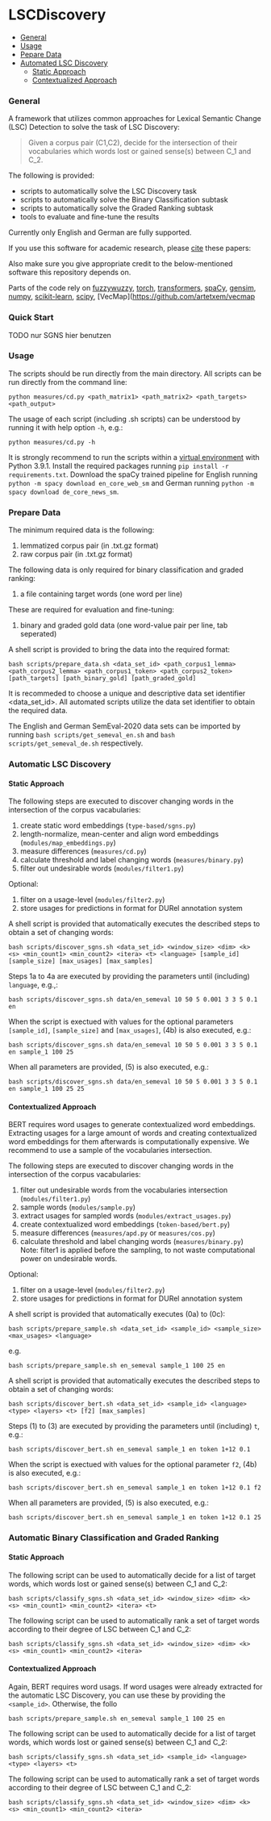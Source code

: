 # LSCDiscovery

  * [General](#general)
  * [Usage](#usage)
  * [Pepare Data](#prepare-data)
  * [Automated LSC Discovery](#automated-lsc-discovery)
    + [Static Approach](#static-approach)
    + [Contextualized Approach](#contextualized-approach)


### General

A framework that utilizes common approaches for Lexical Semantic Change (LSC) Detection to solve the task of LSC Discovery:
> Given a corpus pair (C1,C2), decide for the intersection of their vocabularies which words lost or gained sense(s) between C_1 and C_2.

The following is provided:
- scripts to automatically solve the LSC Discovery task 
- scripts to automatically solve the Binary Classification subtask
- scripts to automatically solve the Graded Ranking subtask 
- tools to evaluate and fine-tune the results 

Currently only English and German are fully supported. 

If you use this software for academic research, please [cite](#bibtex) these papers:

Also make sure you give appropriate credit to the below-mentioned software this repository depends on.

Parts of the code rely on [fuzzywuzzy](https://github.com/seatgeek/fuzzywuzzy), [torch](https://pypi.org/project/torch/), [transformers](https://huggingface.co/transformers/), [spaCy](https://spacy.io/), [gensim](https://github.com/rare-technologies/gensim), [numpy](https://pypi.org/project/numpy/), [scikit-learn](https://pypi.org/project/scikit-learn/), [scipy](https://pypi.org/project/scipy/), [VecMap](https://github.com/artetxem/vecmap

### Quick Start
TODO 
nur SGNS hier benutzen

### Usage

The scripts should be run directly from the main directory. All scripts can be run directly from the command line:

	python measures/cd.py <path_matrix1> <path_matrix2> <path_targets> <path_output>

The usage of each script (including .sh scripts) can be understood by running it with help option `-h`, e.g.:

	python measures/cd.py -h

It is strongly recommend to run the scripts within a [virtual environment](https://pypi.org/project/virtualenv/) with Python 3.9.1. Install the required packages running `pip install -r requirements.txt`. Download the spaCy trained pipeline for English running `python -m spacy download en_core_web_sm` and German running `python -m spacy download de_core_news_sm`.


### Prepare Data

The minimum required data is the following:
1. lemmatized corpus pair (in .txt.gz format)
2. raw corpus pair (in .txt.gz format)

The following data is only required for binary classification and graded ranking:
1. a file containing target words (one word per line)

These are required for evaluation and fine-tuning:
1. binary and graded gold data (one word-value pair per line, tab seperated)

A shell script is provided to bring the data into the required format:

	bash scripts/prepare_data.sh <data_set_id> <path_corpus1_lemma> <path_corpus2_lemma> <path_corpus1_token> <path_corpus2_token> [path_targets] [path_binary_gold] [path_graded_gold]

It is recommeded to choose a unique and descriptive data set identifier <data_set_id>. All automated scripts utilize the data set identifier to obtain the required data. 

The English and German SemEval-2020 data sets can be imported by running `bash scripts/get_semeval_en.sh` and `bash scripts/get_semeval_de.sh` respectively. 


### Automatic LSC Discovery

#### Static Approach

The following steps are executed to discover changing words in the intersection of the corpus vacabularies:
1. create static word embeddings (`type-based/sgns.py`)
2. length-normalize, mean-center and align word embeddings (`modules/map_embeddings.py`) 
3. measure differences (`measures/cd.py`)
4. calculate threshold and label changing words (`measures/binary.py`)
5. filter out undesirable words (`modules/filter1.py`)

Optional:
1. filter on a usage-level (`modules/filter2.py`)
2. store usages for predictions in format for DURel annotation system

A shell script is provided that automatically executes the described steps to obtain a set of changing words:

	bash scripts/discover_sgns.sh <data_set_id> <window_size> <dim> <k> <s> <min_count1> <min_count2> <itera> <t> <language> [sample_id] [sample_size] [max_usages] [max_samples]

Steps 1a to 4a are executed by providing the parameters until (including) `language`, e.g.,:

	bash scripts/discover_sgns.sh data/en_semeval 10 50 5 0.001 3 3 5 0.1 en
	
When the script is exectued with values for the optional parameters `[sample_id]`, `[sample_size]` and `[max_usages]`, (4b) is also executed, e.g.:

	bash scripts/discover_sgns.sh data/en_semeval 10 50 5 0.001 3 3 5 0.1 en sample_1 100 25
	
When all parameters are provided, (5) is also executed, e.g.:

	bash scripts/discover_sgns.sh data/en_semeval 10 50 5 0.001 3 3 5 0.1 en sample_1 100 25 25
	
	
#### Contextualized Approach

BERT requires word usages to generate contextualized word embeddings. Extracting usages for a large amount of words and creating contextualized word embeddings for them afterwards is computationally expensive. We recommend to use a sample of the vocabularies intersection. 

The following steps are executed to discover changing words in the intersection of the corpus vacabularies:
1. filter out undesirable words from the vocabularies intersection (`modules/filter1.py`)
2. sample words (`modules/sample.py`)
3. extract usages for sampled words (`modules/extract_usages.py`)
4. create contextualized word embeddings (`token-based/bert.py`)
5. measure differences (`measures/apd.py` or `measures/cos.py`)
6. calculate threshold and label changing words (`measures/binary.py`)
Note: filter1 is applied before the sampling, to not waste computational power on undesirable words.

Optional:
1. filter on a usage-level (`modules/filter2.py`) 
2. store usages for predictions in format for DURel annotation system

A shell script is provided that automatically executes (0a) to (0c):

	bash scripts/prepare_sample.sh <data_set_id> <sample_id> <sample_size> <max_usages> <language>

e.g.

	bash scripts/prepare_sample.sh en_semeval sample_1 100 25 en 

A shell script is provided that automatically executes the described steps to obtain a set of changing words:

	bash scripts/discover_bert.sh <data_set_id> <sample_id> <language> <type> <layers> <t> [f2] [max_samples]

Steps (1) to (3) are executed by providing the parameters until (including) `t`, e.g.:

	bash scripts/discover_bert.sh en_semeval sample_1 en token 1+12 0.1 

When the script is exectued with values for the optional parameter `f2`, (4b) is also executed, e.g.:

	bash scripts/discover_bert.sh en_semeval sample_1 en token 1+12 0.1 f2


When all parameters are provided, (5) is also executed, e.g.:

	bash scripts/discover_bert.sh en_semeval sample_1 en token 1+12 0.1 25


### Automatic Binary Classification and Graded Ranking

#### Static Approach

The following script can be used to automatically decide for a list of target words, which words lost or gained sense(s) between C_1 and C_2:

	bash scripts/classify_sgns.sh <data_set_id> <window_size> <dim> <k> <s> <min_count1> <min_count2> <itera> <t>

The following script can be used to automatically rank a set of target words according to their degree of LSC between C_1 and C_2:

	bash scripts/classify_sgns.sh <data_set_id> <window_size> <dim> <k> <s> <min_count1> <min_count2> <itera> 

#### Contextualized Approach

Again, BERT requires word usags. If word usages were already extracted for the automatic LSC Discovery, you can use these by providing the `<sample_id>`. Otherwise, the follo

	bash scripts/prepare_sample.sh en_semeval sample_1 100 25 en 

The following script can be used to automatically decide for a list of target words, which words lost or gained sense(s) between C_1 and C_2:

	bash scripts/classify_sgns.sh <data_set_id> <sample_id> <language> <type> <layers> <t>

The following script can be used to automatically rank a set of target words according to their degree of LSC between C_1 and C_2:

	bash scripts/classify_sgns.sh <data_set_id> <window_size> <dim> <k> <s> <min_count1> <min_count2> <itera> 
	

